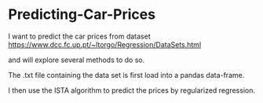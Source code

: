 # Predicting-Car-Prices
I want to predict the car prices from dataset https://www.dcc.fc.up.pt/~ltorgo/Regression/DataSets.html

and will explore several methods to do so.


The .txt file containing the data set is first load into a pandas data-frame.


I then use the ISTA algorithm to predict the prices by regularized regression.
